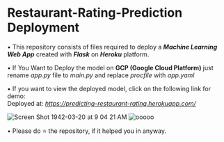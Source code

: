 # Restaurant-Rating-Prediction Deployment

• This repository consists of files required to deploy a ___Machine Learning Web App___ created with ___Flask___ on ___Heroku___ platform.

• If You Want to Deploy the model on __GCP (Google Cloud Platform)__ just rename _app.py_ file to _main.py_ and replace _procfile_ with _app.yaml_

• If you want to view the deployed model, click on the following link for demo:<br />
Deployed at: _https://predicting-restaurant-rating.herokuapp.com/_

![Screen Shot 1942-03-20 at 9 04 21 AM](https://user-images.githubusercontent.com/44177280/84224186-784b4980-aaf9-11ea-961b-4462414aac9f.png)
![ooooo](https://user-images.githubusercontent.com/44177280/84359354-216f6e00-abe6-11ea-8a2d-f1bf47cefad9.PNG)


• Please do ⭐ the repository, if it helped you in anyway.
